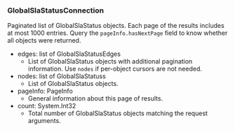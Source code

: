 ### GlobalSlaStatusConnection
Paginated list of GlobalSlaStatus objects. Each page of the results includes at most 1000 entries. Query the `pageInfo.hasNextPage` field to know whether all objects were returned.

- edges: list of GlobalSlaStatusEdges
  - List of GlobalSlaStatus objects with additional pagination information. Use `nodes` if per-object cursors are not needed.
- nodes: list of GlobalSlaStatuss
  - List of GlobalSlaStatus objects.
- pageInfo: PageInfo
  - General information about this page of results.
- count: System.Int32
  - Total number of GlobalSlaStatus objects matching the request arguments.
